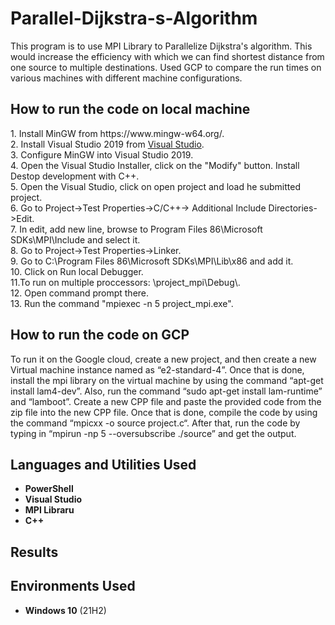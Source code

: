 # Parallel-Dijkstra-s-Algorithm
This program is to use MPI Library to Parallelize Dijkstra's algorithm. This would increase the efficiency with which we can find shortest distance from one source to multiple destinations. Used GCP to compare the run times on various machines with different machine configurations.

<h2> How to run the code on local machine</h2>
1. Install MinGW from https://www.mingw-w64.org/.</br>
2. Install Visual Studio 2019 from <a href="https://docs.microsoft.com/en-us/visualstudio/releases/2019/release-notes"> Visual Studio</a>.</br>
3. Configure MinGW into Visual Studio 2019.</br>
4. Open the Visual Studio Installer, click on the "Modify" button. Install Destop development with C++.</br>
5. Open the Visual Studio, click on open project and load he submitted project.</br>
6. Go to Project->Test Properties->C/C++-> Additional Include Directories->Edit.</br>
7. In edit, add new line, browse to Program Files 86\Microsoft SDKs\MPI\Include and select it.</br>
8. Go to Project->Test Properties->Linker.</br>
9. Go to C:\Program Files 86\Microsoft SDKs\MPI\Lib\x86 and add it.</br>
10. Click on Run local Debugger.</br>
11.To run on multiple proccessors: \project_mpi\Debug\.</br>
12. Open command prompt there. </br>
13. Run the command "mpiexec -n 5 project_mpi.exe".</br>

<h2> How to run the code on GCP</h2>
To run it on the Google cloud, create a new project, and then create a new Virtual machine instance named as “e2-standard-4”. Once that is done, install the mpi library on the virtual machine by using the command “apt-get install lam4-dev”. Also, run the command “sudo apt-get install lam-runtime” and “lamboot”. Create a new CPP file and paste the provided code from the zip file into the new CPP file. Once that is done, compile the code by using the command “mpicxx -o source project.c“. After that, run the code by typing in “mpirun -np 5 --oversubscribe ./source” and get the output. 

<h2>Languages and Utilities Used</h2>

- <b>PowerShell</b> 
- <b>Visual Studio</b>
- <b>MPI Libraru</b>
- <b>C++</b>

<h2> Results</h2>



<h2>Environments Used </h2>

- <b>Windows 10</b> (21H2)
  

